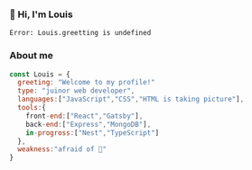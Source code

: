 ### 👋 Hi, I'm Louis
```
Error: Louis.greetting is undefined
```
### About me
```javascript
const Louis = {
  greeting: "Welcome to my profile!"
  type: "juinor web developer",
  languages:["JavaScript","CSS","HTML is taking picture"],
  tools:{
    front-end:["React","Gatsby"],
    back-end:["Express","MongoDB"],
    in-progross:["Nest","TypeScript"]
  },
  weakness:"afraid of 🐶"
}
```
